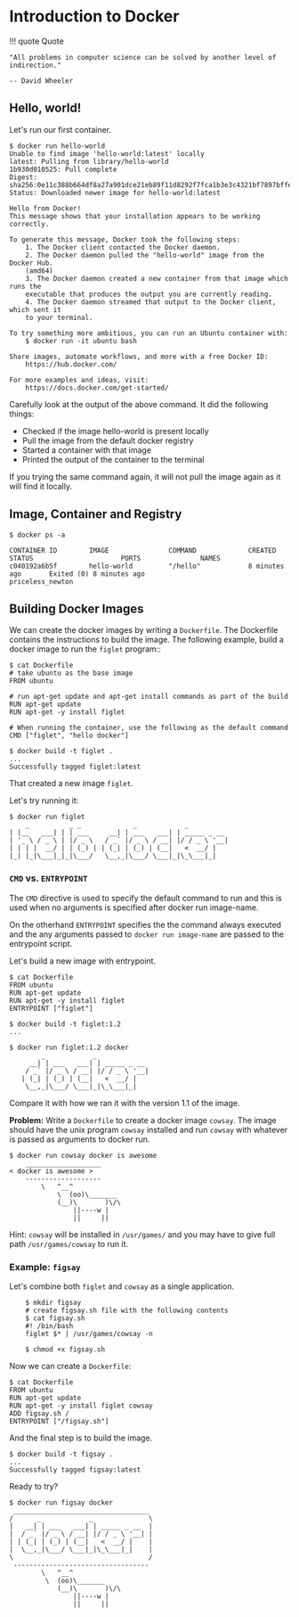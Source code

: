 # Introduction to Docker

!!! quote Quote

    "All problems in computer science can be solved by another level of indirection."

    -- David Wheeler

## Hello, world!

Let's run our first container.

```
$ docker run hello-world
Unable to find image 'hello-world:latest' locally
latest: Pulling from library/hello-world
1b930d010525: Pull complete
Digest: sha256:0e11c388b664df8a27a901dce21eb89f11d8292f7fca1b3e3c4321bf7897bffe
Status: Downloaded newer image for hello-world:latest

Hello from Docker!
This message shows that your installation appears to be working correctly.

To generate this message, Docker took the following steps:
    1. The Docker client contacted the Docker daemon.
    2. The Docker daemon pulled the "hello-world" image from the Docker Hub.
    (amd64)
    3. The Docker daemon created a new container from that image which runs the
    executable that produces the output you are currently reading.
    4. The Docker daemon streamed that output to the Docker client, which sent it
    to your terminal.

To try something more ambitious, you can run an Ubuntu container with:
    $ docker run -it ubuntu bash

Share images, automate workflows, and more with a free Docker ID:
    https://hub.docker.com/

For more examples and ideas, visit:
    https://docs.docker.com/get-started/
```

Carefully look at the output of the above command. It did the following things:

* Checked if the image hello-world is present locally
* Pull the image from the default docker registry
* Started a container with that image
* Printed the output of the container to the terminal

If you trying the same command again, it will not pull the image again as it will find it locally.

## Image, Container and Registry

```
$ docker ps -a

CONTAINER ID        IMAGE               COMMAND             CREATED             STATUS                      PORTS               NAMES
c040192a6b5f        hello-world         "/hello"            8 minutes ago       Exited (0) 8 minutes ago                        priceless_newton
```

## Building Docker Images

We can create the docker images by writing a `Dockerfile`. The Dockerfile contains the instructions to build the image. The following example, build a docker image to run the `figlet` program::

```
$ cat Dockerfile
# take ubuntu as the base image
FROM ubuntu

# run apt-get update and apt-get install commands as part of the build
RUN apt-get update
RUN apt-get -y install figlet

# When running the container, use the following as the default command
CMD ["figlet", "hello docker"]

$ docker build -t figlet .
...
Successfully tagged figlet:latest
```

That created a new image `figlet`.

Let's try running it:

```
$ docker run figlet
    _          _ _             _            _
| |__   ___| | | ___     __| | ___   ___| | _____ _ __
| '_ \ / _ \ | |/ _ \   / _` |/ _ \ / __| |/ / _ \ '__|
| | | |  __/ | | (_) | | (_| | (_) | (__|   <  __/ |
|_| |_|\___|_|_|\___/   \__,_|\___/ \___|_|\_\___|_|
```

### `CMD` vs. `ENTRYPOINT`

The `CMD` directive is used to specify the default command to run and this is used when no arguments is specified after docker run image-name.

On the otherhand `ENTRYPOINT` specifies the the command always executed and the any arguments passed to `docker run image-name` are passed to the entrypoint script.

Let's build a new image with entrypoint.

```
$ cat Dockerfile
FROM ubuntu
RUN apt-get update
RUN apt-get -y install figlet
ENTRYPOINT ["figlet"]

$ docker build -t figlet:1.2
...

$ docker run figlet:1.2 docker
        _            _
     __| | ___   ___| | _____ _ __
    / _` |/ _ \ / __| |/ / _ \ '__|
   | (_| | (_) | (__|   <  __/ |
    \__,_|\___/ \___|_|\_\___|_|
```

Compare it with how we ran it with the version 1.1 of the image.

**Problem:** Write a `Dockerfile` to create a docker image `cowsay`. The image should have the unix program `cowsay` installed and run `cowsay` with whatever is passed as arguments to docker run.

```
$ docker run cowsay docker is awesome
    ___________________
< docker is awesome >
    -------------------
        \   ^__^
            \  (oo)\_______
            (__)\       )\/\
                ||----w |
                ||     ||
```

Hint: `cowsay` will be installed in `/usr/games/` and you may have to give full path `/usr/games/cowsay` to run it.


### Example: `figsay`

Let's combine both `figlet` and `cowsay` as a single application.

```
	$ mkdir figsay
	# create figsay.sh file with the following contents
	$ cat figsay.sh
	#! /bin/bash
	figlet $* | /usr/games/cowsay -n

	$ chmod +x figsay.sh
```

Now we can create a `Dockerfile`:

```
$ cat Dockerfile
FROM ubuntu
RUN apt-get update
RUN apt-get -y install figlet cowsay
ADD figsay.sh /
ENTRYPOINT ["/figsay.sh"]
```

And the final step is to build the image.

```
$ docker build -t figsay .
...
Successfully tagged figsay:latest
```

Ready to try?


```
$ docker run figsay docker
 __________________________________
/      _            _              \
|   __| | ___   ___| | _____ _ __  |
|  / _` |/ _ \ / __| |/ / _ \ '__| |
| | (_| | (_) | (__|   <  __/ |    |
|  \__,_|\___/ \___|_|\_\___|_|    |
\                                  /
 ----------------------------------
        \   ^__^
         \  (oo)\_______
            (__)\       )\/\
                ||----w |
                ||     ||
```